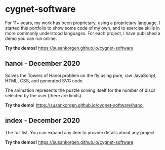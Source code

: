 # cygnet-software

For 11+ years, my work has been proprietary, using a proprietary language. 
I started this portfolio to show some code of my own, and to exercise skills in more commonly understood languages.
For each project, I have published a demo you can run online.

**Try the demos!** https://susankorgen.github.io/cygnet-software

## hanoi - December 2020 

Solves the Towers of Hanoi problem on the fly using pure, raw JavaScript, HTML, CSS, and generated SVG code. 

The animation represents the puzzle solving itself for the number of discs selected by the user (there are limits). 

**Try the demo!**  https://susankorgen.github.io/cygnet-software/hanoi

## index - December 2020 

The full list. You can expand any item to provide details about any project. 

**Try the demos!** https://susankorgen.github.io/cygnet-software
